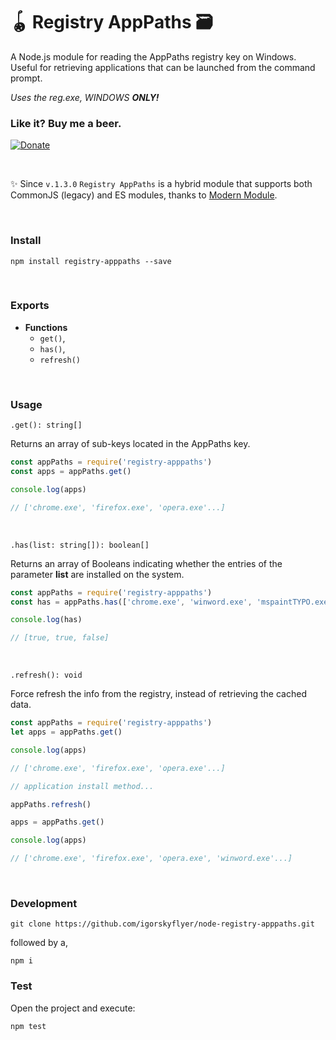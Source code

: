 # 🪀 Registry AppPaths 🗃

A Node.js module for reading the AppPaths registry key on Windows. Useful for retrieving applications that can be launched from the command prompt.

_Uses the reg.exe, WINDOWS **ONLY!**_

### Like it? Buy me a beer.

[![Donate](https://img.shields.io/badge/Donate-PayPal-green.svg)](https://www.paypal.me/igorskyflyer)
<br>

<br>

✨ Since `v.1.3.0` `Registry AppPaths` is a hybrid module that supports both CommonJS (legacy) and ES modules, thanks to [Modern Module](https://github.com/igorskyflyer/npm-modern-module).

<br>

### Install

```shell
npm install registry-apppaths --save
```

<br>

### Exports

- **Functions**
  - `get()`,<br>
  - `has()`,<br>
  - `refresh()`

 <br>

### Usage

`.get(): string[]`

Returns an array of sub-keys located in the AppPaths key.

```js
const appPaths = require('registry-apppaths')
const apps = appPaths.get()

console.log(apps)

// ['chrome.exe', 'firefox.exe', 'opera.exe'...]
```

<br>

`.has(list: string[]): boolean[]`

Returns an array of Booleans indicating whether the entries of the parameter **list** are installed on the system.

```js
const appPaths = require('registry-apppaths')
const has = appPaths.has(['chrome.exe', 'winword.exe', 'mspaintTYPO.exe'])

console.log(has)

// [true, true, false]
```

<br>

`.refresh(): void`

Force refresh the info from the registry, instead of retrieving the cached data.

```js
const appPaths = require('registry-apppaths')
let apps = appPaths.get()

console.log(apps)

// ['chrome.exe', 'firefox.exe', 'opera.exe'...]

// application install method...

appPaths.refresh()

apps = appPaths.get()

console.log(apps)

// ['chrome.exe', 'firefox.exe', 'opera.exe', 'winword.exe'...]
```

<br>

### Development

```shell
git clone https://github.com/igorskyflyer/node-registry-apppaths.git
```

followed by a,

```shell
npm i
```

### Test

Open the project and execute:

```shell
npm test
```
